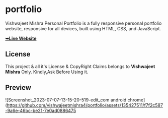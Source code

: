 

# portfolio


Vishwajeet Mishra Personal Portfolio is a fully responsive personal portfolio website, responsive for all devices, built using HTML, CSS, and JavaScript.

 <a href="https://vishwajeetmishra4.github.io/portfolio/"><strong>➥Live Website </strong></a> 
 
 </div>

## License

This project & all it's License & CopyRight Claims belongs to **Vishwajeet Mishra** Only. Kindly,Ask Before Using it. 

## Preview 
![Screenshot_2023-07-07-13-15-20-519-edit_com android chrome](https://github.com/vishwajeetmishra4/portfolio/assets/135427511/f7f2c587-9a6e-46bc-be21-7e0ad0886475
